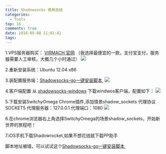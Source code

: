 ```yaml
---
title: Shadowsocks 使用总结
categories:
  - Tools
top: 16
comments: true
date: 2018-05-08 11:01:41
tags:
---
```


1.VPS服务器购买： [VIRMACH 官网](https://billing.virmach.com/cart.php?gid=1)
（我选择最便宜的一款，支付宝支付，服务器需要人工审核，大概几个小时通过） ![](http://www.le-more.com/wp-content/uploads/2018/05/vps_VRMACH.png)

2.重新安装系统：Ubuntu 12.04 x86  

3.装配置服务端：[Shadowsocks-go一键安装脚本 ](https://teddysun.com/392.html) ![](http://www.le-more.com/wp-content/uploads/2018/05/vps_shadowsocks_server.png)

4.客户端配置 从 [shadowsocks-windows](https://github.com/shadowsocks/shadowsocks-windows)
下载windwos客户端，配置如下： ![](http://www.le-more.com/wp-content/uploads/2018/05/vps_shadowsocks_client.png)

5.下载安装SwitchyOmega Chrome插件,添加情景shadow_sockets 代理协议SOCKET5 代理服务器：127.0.0.1 代理端口：1080 ![](http://www.le-more.com/wp-content/uploads/2018/05/vps_shadowsocks_SwitchyOmega.png)

6.在chrome浏览器右上角选择SwitchyOmega的场景shadow_sockets，开始新世界的旅程吧！

7.iOS手机下载Shadowrocket,如果不想花钱就下载PP助手

脚本地址被墙，可以试试这个[Shadowsocks-go一键安装脚本 ](http://www.hopol.cn/2015/05/239/) 